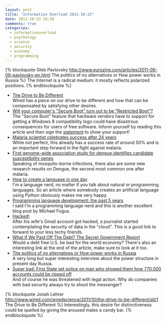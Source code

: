 ```yaml
---
layout: post
title: "Information Overload 2011-10-23"
date: 2011-10-23 19:30
comments: true
categories:
  - informationoverload
  - psychology
  - science
  - security
  - economy
  - programming
---
```

{% blockquote Gleb Pavlovsky http://www.eurozine.com/articles/2011-06-09-pavlovsky-en.html The politics of no alternatives or How power works in Russia %}
The Internet is a radical medium: it mostly reflects polarized positions.
{% endblockquote %}

* [The Drive to Be Different](http://www.wired.com/wiredscience/2011/10/the-drive-to-be-different/all/1)<br>Wired has a piece on our drive to be different and how that can be compensated by satisfying other desires.
* [Will your computer's "Secure Boot" turn out to be "Restricted Boot"?](http://www.fsf.org/campaigns/secure-boot-vs-restricted-boot/)<br>The "Secure Boot" feature that hardware vendors have to support for getting a Windows 8 compatibility logo could have disastrous consequences for users of free software. Inform yourself by reading this article and then sign the [statement](http://www.fsf.org/campaigns/secure-boot-vs-restricted-boot/statement) to show your support!
* [Malaria scientist celebrates success after 24 years](http://www.reuters.com/article/2011/10/18/us-malaria-vaccine-scientist-idUSTRE79H59220111018)<br>While not perfect, this already has a success rate of around 50% and is an important step forward in the fight against malaria.
* [First genome-wide association study for dengue identifies candidate susceptibility genes](http://medicalxpress.com/news/2011-10-genome-wide-association-dengue-candidate-susceptibility.html)<br>Speaking of mosquito-borne infections, there also are some new research results on Dengue, the second most common one after malaria.
* [How to create a language in one day](http://www.sicher.org/2011/10/18/how-to-create-a-language-in-one-day/)<br>I'm a language nerd, no matter if you talk about natural or programming languages. So an article where somebody creates an artificial language using Python obviously makes me very happy.
* [Programming language development: the past 5 years](http://blog.fogus.me/2011/10/18/programming-language-development-the-past-5-years/)<br>I said I'm a programming language nerd and this is another excellent blog post by Michael Fogus.
* [Hacked!](http://www.theatlantic.com/magazine/archive/2011/11/hacked/8673/2/?single_page=true)<br>After his wife's Gmail account got hacked, a journalist started contemplating the security of data in the "cloud". This is a good link to forward to your less techy friends.
* [What If We Paid Off The Debt? The Secret Government Report](http://www.npr.org/blogs/money/2011/10/21/141510617/what-if-we-paid-off-the-debt-the-secret-government-report)<br>Would a debt free U.S. be bad for the world economy? There's also an interesting link at the end of the article, make sure to look at it too.
* [The politics of no alternatives or How power works in Russia](http://www.eurozine.com/articles/2011-06-09-pavlovsky-en.html)<br>A very long but super interesting interview about the power structure in present day Russia.
* [Super bad: First State set police on man who showed them how 770,000 accounts could be ripped off](http://www.smh.com.au/it-pro/security-it/super-bad-first-state-set-police-on-man-who-showed-them-how--770000-accounts-could-be-ripped-off-20111018-1lvx1.html)<br>And of course he was threatened with legal action. Why do companies with bad security always try to shoot the messenger?

{% blockquote Jonah Lehrer http://www.wired.com/wiredscience/2011/10/the-drive-to-be-different/all/1 The Drive to Be Different %}
Interestingly, this desire for distinctiveness could be quelled by giving the aroused males a candy bar.
{% endblockquote %}
